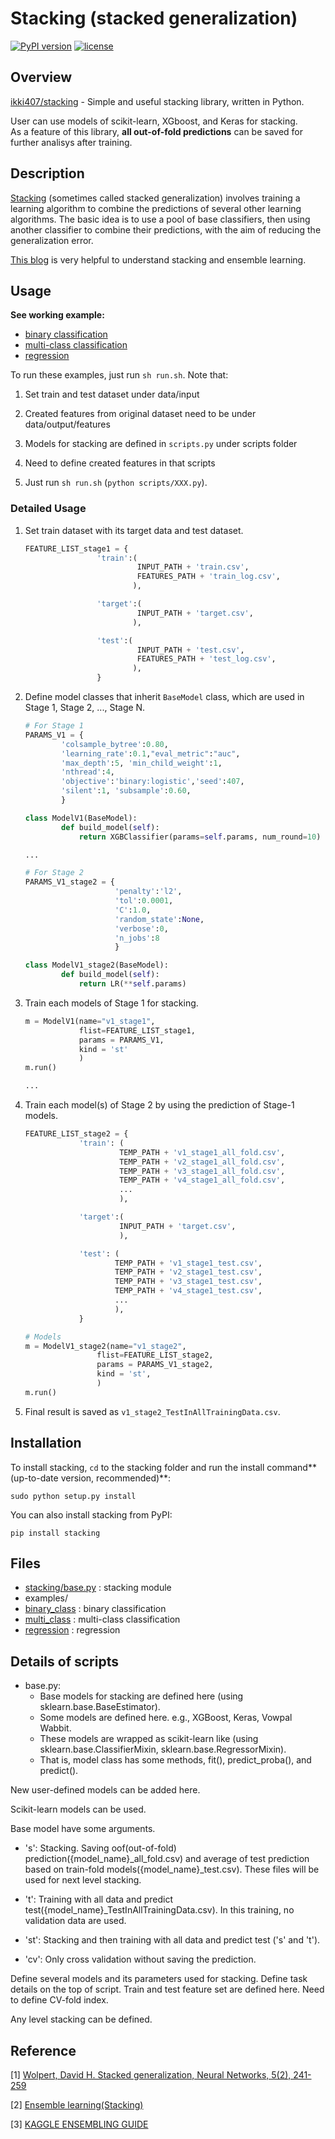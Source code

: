 Stacking (stacked generalization)
====

[![PyPI version](https://badge.fury.io/py/stacking.svg)](https://badge.fury.io/py/stacking)
[![license](https://img.shields.io/github/license/mashape/apistatus.svg?maxAge=2592000)](https://github.com/ikki407/stacking/LICENSE)

## Overview

[ikki407/stacking](https://github.com/ikki407/stacking) - Simple and useful stacking library, written in Python.

User can use models of scikit-learn, XGboost, and Keras for stacking.  
As a feature of this library, **all out-of-fold predictions** can be saved for further analisys after training.

## Description

[Stacking](https://en.wikipedia.org/wiki/Ensemble_learning#Stacking) (sometimes called stacked generalization) involves training a learning algorithm to combine the predictions of several other learning algorithms. The basic idea is to use a pool of base classifiers, then using another classifier to combine their predictions, with the aim of reducing the generalization error. 

[This blog](http://mlwave.com/kaggle-ensembling-guide/) is very helpful to understand stacking and ensemble learning.


## Usage

**See working example:**
 
 * [binary classification](https://github.com/ikki407/stacking/tree/master/examples/binary_class)
 * [multi-class classification](https://github.com/ikki407/stacking/tree/master/examples/multi_class)
 * [regression](https://github.com/ikki407/stacking/tree/master/examples/regression)

To run these examples, just run `sh run.sh`. Note that: 

1. Set train and test dataset under data/input

2. Created features from original dataset need to be under data/output/features

3. Models for stacking are defined in `scripts.py` under scripts folder

4. Need to define created features in that scripts

5. Just run `sh run.sh` (`python scripts/XXX.py`).


### Detailed Usage

1. Set train dataset with its target data and test dataset.

    ```python
    FEATURE_LIST_stage1 = {
                    'train':(
                             INPUT_PATH + 'train.csv',
                             FEATURES_PATH + 'train_log.csv',
                            ),
    
                    'target':(
                             INPUT_PATH + 'target.csv',
                            ),
    
                    'test':(
                             INPUT_PATH + 'test.csv',
                             FEATURES_PATH + 'test_log.csv',
                            ),
                    }
    ```

2. Define model classes that inherit `BaseModel` class, which are used in Stage 1, Stage 2, ..., Stage N.

    ```python
    # For Stage 1
    PARAMS_V1 = {
            'colsample_bytree':0.80,
            'learning_rate':0.1,"eval_metric":"auc",
            'max_depth':5, 'min_child_weight':1,
            'nthread':4,
            'objective':'binary:logistic','seed':407,
            'silent':1, 'subsample':0.60,
            }
    
    class ModelV1(BaseModel):
            def build_model(self):
                return XGBClassifier(params=self.params, num_round=10)
    
    ...
    
    # For Stage 2
    PARAMS_V1_stage2 = {
                        'penalty':'l2',
                        'tol':0.0001, 
                        'C':1.0, 
                        'random_state':None, 
                        'verbose':0, 
                        'n_jobs':8
                        }
    
    class ModelV1_stage2(BaseModel):
            def build_model(self):
                return LR(**self.params)
    ```
    
3. Train each models of Stage 1 for stacking.

    ```python
    m = ModelV1(name="v1_stage1",
                flist=FEATURE_LIST_stage1,
                params = PARAMS_V1,
                kind = 'st'
                )
    m.run()
    
    ...
    ```

4. Train each model(s) of Stage 2 by using the prediction of Stage-1 models.

    ```python
    FEATURE_LIST_stage2 = {
                'train': (
                         TEMP_PATH + 'v1_stage1_all_fold.csv',
                         TEMP_PATH + 'v2_stage1_all_fold.csv',
                         TEMP_PATH + 'v3_stage1_all_fold.csv',
                         TEMP_PATH + 'v4_stage1_all_fold.csv',
                         ...
                         ),
    
                'target':(
                         INPUT_PATH + 'target.csv',
                         ),
    
                'test': (
                        TEMP_PATH + 'v1_stage1_test.csv',
                        TEMP_PATH + 'v2_stage1_test.csv',
                        TEMP_PATH + 'v3_stage1_test.csv',
                        TEMP_PATH + 'v4_stage1_test.csv',
                        ...                     
                        ),
                }
    
    # Models
    m = ModelV1_stage2(name="v1_stage2",
                    flist=FEATURE_LIST_stage2,
                    params = PARAMS_V1_stage2,
                    kind = 'st',
                    )
    m.run()
    ```

5. Final result is saved as `v1_stage2_TestInAllTrainingData.csv`.

## Installation
To install stacking, `cd` to the stacking folder and run the install command**(up-to-date version, recommended)**:
```
sudo python setup.py install
```

You can also install stacking from PyPI:
```
pip install stacking
```


## Files

- [stacking/base.py](https://github.com/ikki407/stacking/blob/master/stacking/base.py) : stacking module
- examples/
 - [binary_class](https://github.com/ikki407/stacking/tree/master/examples/binary_class) : binary classification
 - [multi_class](https://github.com/ikki407/stacking/tree/master/examples/multi_class) : multi-class classification
 - [regression](https://github.com/ikki407/stacking/tree/master/examples/regression) : regression


## Details of scripts

- base.py: 
  - Base models for stacking are defined here (using sklearn.base.BaseEstimator).
  - Some models are defined here. e.g., XGBoost, Keras, Vowpal Wabbit.
  - These models are wrapped as scikit-learn like (using sklearn.base.ClassifierMixin, sklearn.base.RegressorMixin).
  - That is, model class has some methods, fit(), predict_proba(), and predict().

New user-defined models can be added here.

Scikit-learn models can be used.

Base model have some arguments.

- 's': Stacking. Saving oof(out-of-fold) prediction({model_name}_all_fold.csv) and average of test prediction based on train-fold models({model_name}_test.csv). These files will be used for next level stacking.

- 't': Training with all data and predict test({model_name}_TestInAllTrainingData.csv). In this training, no validation data are used.

- 'st': Stacking and then training with all data and predict test ('s' and 't').

- 'cv': Only cross validation without saving the prediction.


Define several models and its parameters used for stacking.
Define task details on the top of script.
Train and test feature set are defined here. 
Need to define CV-fold index.

Any level stacking can be defined.

## Reference

[1] [Wolpert, David H. Stacked generalization, Neural Networks, 5(2), 241-259](http://machine-learning.martinsewell.com/ensembles/stacking/Wolpert1992.pdf)

[2] [Ensemble learning(Stacking)](https://en.wikipedia.org/wiki/Ensemble_learning#Stacking)

[3] [KAGGLE ENSEMBLING GUIDE](http://mlwave.com/kaggle-ensembling-guide/)

